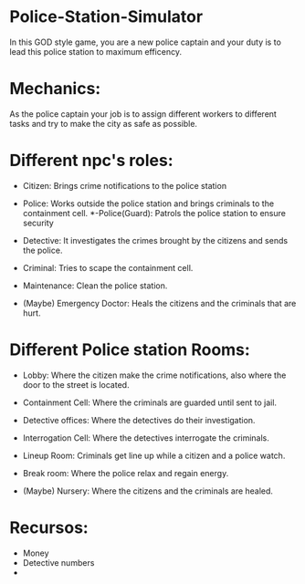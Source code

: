 # Police-Station-Simulator
In this GOD style game, you are a new police captain and your duty is to lead this police station to maximum efficency.

# Mechanics:

As the police captain your job is to assign different workers to different tasks and try to make the city as safe as possible.

# Different npc's roles:

- Citizen: Brings crime notifications to the police station
- Police: Works outside the police station and brings criminals to the containment cell.
	*-Police(Guard): Patrols the police station to ensure security
- Detective: It investigates the crimes brought by the citizens and sends the police.
- Criminal: Tries to scape the containment cell.
- Maintenance: Clean the police station.

- (Maybe) Emergency Doctor: Heals the citizens and the criminals that are hurt.


# Different Police station Rooms:

- Lobby: Where the citizen make the crime notifications, also where the door to the street is located.
- Containment Cell: Where the criminals are guarded until sent to jail.
- Detective offices: Where the detectives do their investigation.
- Interrogation Cell: Where the detectives interrogate the criminals.
- Lineup Room: Criminals get line up while a citizen and a police watch.
- Break room: Where the police relax and regain energy.

- (Maybe) Nursery: Where the citizens and the criminals are healed.

# Recursos:
 - Money
 - Detective numbers
 - 
